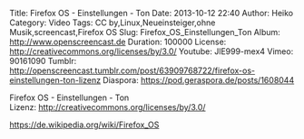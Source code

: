 Title: Firefox OS - Einstellungen - Ton
Date: 2013-10-12 22:40
Author: Heiko
Category: Video
Tags: CC by,Linux,Neueinsteiger,ohne Musik,screencast,Firefox OS
Slug: Firefox_OS_Einstellungen_Ton
Album: http://www.openscreencast.de
Duration: 100000
License: http://creativecommons.org/licenses/by/3.0/
Youtube: JlE999-mex4
Vimeo: 90161090
Tumblr: http://openscreencast.tumblr.com/post/63909768722/firefox-os-einstellungen-ton-lizenz
Diaspora: https://pod.geraspora.de/posts/1608044

Firefox OS - Einstellungen - Ton  
Lizenz: <http://creativecommons.org/licenses/by/3.0/>  
  
<https://de.wikipedia.org/wiki/Firefox_OS>

